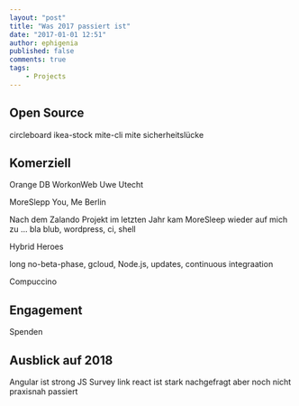 ```yaml
---
layout: "post"
title: "Was 2017 passiert ist"
date: "2017-01-01 12:51"
author: ephigenia
published: false
comments: true
tags:
    - Projects
---
```


## Open Source

circleboard
ikea-stock
mite-cli
mite sicherheitslücke

## Komerziell

Orange DB
WorkonWeb
Uwe Utecht

MoreSlepp You, Me Berlin

Nach dem Zalando Projekt im letzten Jahr kam MoreSleep wieder auf mich zu … bla blub, wordpress, ci, shell

Hybrid Heroes

long no-beta-phase, gcloud, Node.js, updates, continuous integraation

Compuccino

## Engagement

Spenden

## Ausblick auf 2018

Angular ist strong
JS Survey link
react ist stark nachgefragt aber noch nicht praxisnah passiert
